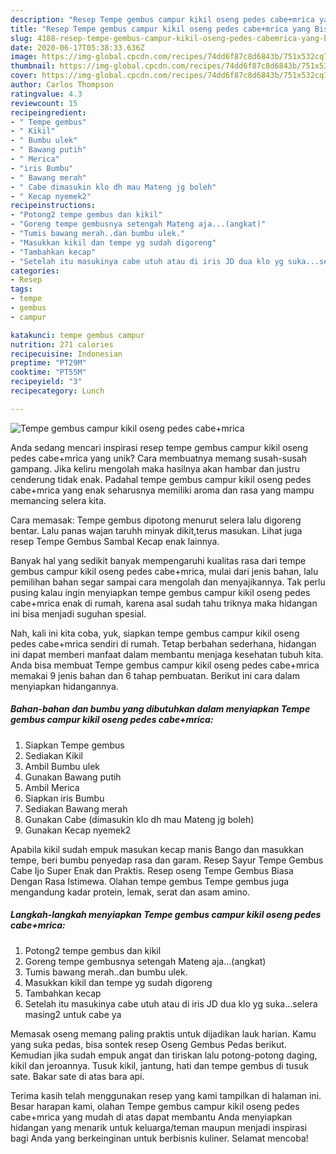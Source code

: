 ```yaml
---
description: "Resep Tempe gembus campur kikil oseng pedes cabe+mrica yang Bisa Manjain Lidah"
title: "Resep Tempe gembus campur kikil oseng pedes cabe+mrica yang Bisa Manjain Lidah"
slug: 4188-resep-tempe-gembus-campur-kikil-oseng-pedes-cabemrica-yang-bisa-manjain-lidah
date: 2020-06-17T05:38:33.636Z
image: https://img-global.cpcdn.com/recipes/74dd6f87c8d6843b/751x532cq70/tempe-gembus-campur-kikil-oseng-pedes-cabemrica-foto-resep-utama.jpg
thumbnail: https://img-global.cpcdn.com/recipes/74dd6f87c8d6843b/751x532cq70/tempe-gembus-campur-kikil-oseng-pedes-cabemrica-foto-resep-utama.jpg
cover: https://img-global.cpcdn.com/recipes/74dd6f87c8d6843b/751x532cq70/tempe-gembus-campur-kikil-oseng-pedes-cabemrica-foto-resep-utama.jpg
author: Carlos Thompson
ratingvalue: 4.3
reviewcount: 15
recipeingredient:
- " Tempe gembus"
- " Kikil"
- " Bumbu ulek"
- " Bawang putih"
- " Merica"
- "iris Bumbu"
- " Bawang merah"
- " Cabe dimasukin klo dh mau Mateng jg boleh"
- " Kecap nyemek2"
recipeinstructions:
- "Potong2 tempe gembus dan kikil"
- "Goreng tempe gembusnya setengah Mateng aja...(angkat)"
- "Tumis bawang merah..dan bumbu ulek."
- "Masukkan kikil dan tempe yg sudah digoreng"
- "Tambahkan kecap"
- "Setelah itu masukinya cabe utuh atau di iris JD dua klo yg suka...selera masing2 untuk cabe ya"
categories:
- Resep
tags:
- tempe
- gembus
- campur

katakunci: tempe gembus campur 
nutrition: 271 calories
recipecuisine: Indonesian
preptime: "PT29M"
cooktime: "PT55M"
recipeyield: "3"
recipecategory: Lunch

---
```



![Tempe gembus campur kikil oseng pedes cabe+mrica](https://img-global.cpcdn.com/recipes/74dd6f87c8d6843b/751x532cq70/tempe-gembus-campur-kikil-oseng-pedes-cabemrica-foto-resep-utama.jpg)

Anda sedang mencari inspirasi resep tempe gembus campur kikil oseng pedes cabe+mrica yang unik? Cara membuatnya memang susah-susah gampang. Jika keliru mengolah maka hasilnya akan hambar dan justru cenderung tidak enak. Padahal tempe gembus campur kikil oseng pedes cabe+mrica yang enak seharusnya memiliki aroma dan rasa yang mampu memancing selera kita.

Cara memasak: Tempe gembus dipotong menurut selera lalu digoreng bentar. Lalu panas wajan taruhh minyak dikit,terus masukan. Lihat juga resep Tempe Gembus Sambal Kecap enak lainnya.

Banyak hal yang sedikit banyak mempengaruhi kualitas rasa dari tempe gembus campur kikil oseng pedes cabe+mrica, mulai dari jenis bahan, lalu pemilihan bahan segar sampai cara mengolah dan menyajikannya. Tak perlu pusing kalau ingin menyiapkan tempe gembus campur kikil oseng pedes cabe+mrica enak di rumah, karena asal sudah tahu triknya maka hidangan ini bisa menjadi suguhan spesial.


Nah, kali ini kita coba, yuk, siapkan tempe gembus campur kikil oseng pedes cabe+mrica sendiri di rumah. Tetap berbahan sederhana, hidangan ini dapat memberi manfaat dalam membantu menjaga kesehatan tubuh kita. Anda bisa membuat Tempe gembus campur kikil oseng pedes cabe+mrica memakai 9 jenis bahan dan 6 tahap pembuatan. Berikut ini cara dalam menyiapkan hidangannya.

<!--inarticleads1-->

##### Bahan-bahan dan bumbu yang dibutuhkan dalam menyiapkan Tempe gembus campur kikil oseng pedes cabe+mrica:

1. Siapkan  Tempe gembus
1. Sediakan  Kikil
1. Ambil  Bumbu ulek
1. Gunakan  Bawang putih
1. Ambil  Merica
1. Siapkan iris Bumbu
1. Sediakan  Bawang merah
1. Gunakan  Cabe (dimasukin klo dh mau Mateng jg boleh)
1. Gunakan  Kecap nyemek2


Apabila kikil sudah empuk masukan kecap manis Bango dan masukkan tempe, beri bumbu penyedap rasa dan garam. Resep Sayur Tempe Gembus Cabe Ijo Super Enak dan Praktis. Resep oseng Tempe Gembus Biasa Dengan Rasa Istimewa. Olahan tempe gembus Tempe gembus juga mengandung kadar protein, lemak, serat dan asam amino. 

<!--inarticleads2-->

##### Langkah-langkah menyiapkan Tempe gembus campur kikil oseng pedes cabe+mrica:

1. Potong2 tempe gembus dan kikil
1. Goreng tempe gembusnya setengah Mateng aja...(angkat)
1. Tumis bawang merah..dan bumbu ulek.
1. Masukkan kikil dan tempe yg sudah digoreng
1. Tambahkan kecap
1. Setelah itu masukinya cabe utuh atau di iris JD dua klo yg suka...selera masing2 untuk cabe ya


Memasak oseng memang paling praktis untuk dijadikan lauk harian. Kamu yang suka pedas, bisa sontek resep Oseng Gembus Pedas berikut. Kemudian jika sudah empuk angat dan tiriskan lalu potong-potong daging, kikil dan jeroannya. Tusuk kikil, jantung, hati dan tempe gembus di tusuk sate. Bakar sate di atas bara api. 

Terima kasih telah menggunakan resep yang kami tampilkan di halaman ini. Besar harapan kami, olahan Tempe gembus campur kikil oseng pedes cabe+mrica yang mudah di atas dapat membantu Anda menyiapkan hidangan yang menarik untuk keluarga/teman maupun menjadi inspirasi bagi Anda yang berkeinginan untuk berbisnis kuliner. Selamat mencoba!
